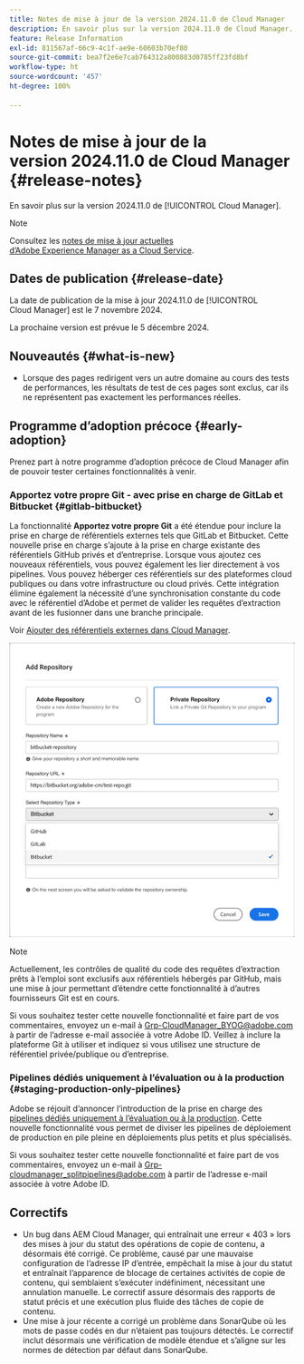 ```yaml
---
title: Notes de mise à jour de la version 2024.11.0 de Cloud Manager
description: En savoir plus sur la version 2024.11.0 de Cloud Manager.
feature: Release Information
exl-id: 811567af-66c9-4c1f-ae9e-60603b70ef80
source-git-commit: bea7f2e6e7cab764312a800883d0785ff23fd8bf
workflow-type: ht
source-wordcount: '457'
ht-degree: 100%

---
```


# Notes de mise à jour de la version 2024.11.0 de Cloud Manager {#release-notes}

En savoir plus sur la version 2024.11.0 de [!UICONTROL Cloud Manager].

>[!NOTE]
>
>Consultez les [notes de mise à jour actuelles d’Adobe Experience Manager as a Cloud Service](https://experienceleague.adobe.com/fr/docs/experience-manager-cloud-service/content/release-notes/home).

## Dates de publication {#release-date}

<!-- SAVE FOR FUTURE POSSIBLE USE No notable bugs or features for the September release of Cloud Manager. -->

La date de publication de la mise à jour 2024.11.0 de [!UICONTROL Cloud Manager] est le 7 novembre 2024.

La prochaine version est prévue le 5 décembre 2024.

## Nouveautés {#what-is-new}

* Lorsque des pages redirigent vers un autre domaine au cours des tests de performances, les résultats de test de ces pages sont exclus, car ils ne représentent pas exactement les performances réelles. <!-- (CMGR-5637) -->

## Programme d’adoption précoce {#early-adoption}

Prenez part à notre programme d’adoption précoce de Cloud Manager afin de pouvoir tester certaines fonctionnalités à venir.

### Apportez votre propre Git - avec prise en charge de GitLab et Bitbucket {#gitlab-bitbucket}

<!-- BOTH CS & AMS -->

La fonctionnalité **Apportez votre propre Git** a été étendue pour inclure la prise en charge de référentiels externes tels que GitLab et Bitbucket. Cette nouvelle prise en charge s’ajoute à la prise en charge existante des référentiels GitHub privés et d’entreprise. Lorsque vous ajoutez ces nouveaux référentiels, vous pouvez également les lier directement à vos pipelines. Vous pouvez héberger ces référentiels sur des plateformes cloud publiques ou dans votre infrastructure ou cloud privés. Cette intégration élimine également la nécessité d’une synchronisation constante du code avec le référentiel d’Adobe et permet de valider les requêtes d’extraction avant de les fusionner dans une branche principale.

Voir [Ajouter des référentiels externes dans Cloud Manager](/help/managing-code/external-repositories.md).

![Boîte de dialogue Ajouter un référentiel](/help/release-notes/assets/repositories-add-release-notes.png)

>[!NOTE]
>
>Actuellement, les contrôles de qualité du code des requêtes d’extraction prêts à l’emploi sont exclusifs aux référentiels hébergés par GitHub, mais une mise à jour permettant d’étendre cette fonctionnalité à d’autres fournisseurs Git est en cours.

Si vous souhaitez tester cette nouvelle fonctionnalité et faire part de vos commentaires, envoyez un e-mail à [Grp-CloudManager_BYOG@adobe.com](mailto:Grp-CloudManager_BYOG@adobe.com) à partir de l’adresse e-mail associée à votre Adobe ID. Veillez à inclure la plateforme Git à utiliser et indiquez si vous utilisez une structure de référentiel privée/publique ou d’entreprise.

### Pipelines dédiés uniquement à l’évaluation ou à la production {#staging-production-only-pipelines}

Adobe se réjouit d’annoncer l’introduction de la prise en charge des [pipelines dédiés uniquement à l’évaluation ou à la production](/help/using/stage-prod-only.md). Cette nouvelle fonctionnalité vous permet de diviser les pipelines de déploiement de production en pile pleine en déploiements plus petits et plus spécialisés.

Si vous souhaitez tester cette nouvelle fonctionnalité et faire part de vos commentaires, envoyez un e-mail à [Grp-cloudmanager_splitpipelines@adobe.com](mailto:Grp-cloudmanager_splitpipelines@adobe.com) à partir de l’adresse e-mail associée à votre Adobe ID.

## Correctifs

* Un bug dans AEM Cloud Manager, qui entraînait une erreur « 403 » lors des mises à jour du statut des opérations de copie de contenu, a désormais été corrigé. Ce problème, causé par une mauvaise configuration de l’adresse IP d’entrée, empêchait la mise à jour du statut et entraînait l’apparence de blocage de certaines activités de copie de contenu, qui semblaient s’exécuter indéfiniment, nécessitant une annulation manuelle. Le correctif assure désormais des rapports de statut précis et une exécution plus fluide des tâches de copie de contenu. <!-- (CMGR-62739) -->
* Une mise à jour récente a corrigé un problème dans SonarQube où les mots de passe codés en dur n’étaient pas toujours détectés. Le correctif inclut désormais une vérification de modèle étendue et s’aligne sur les normes de détection par défaut dans SonarQube. <!-- CMGR-62682 -->

<!-- Known Issues {#known-issues}

* A -->
